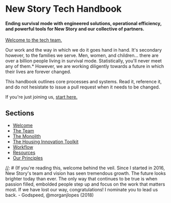 # New Story Tech Handbook
#### Ending survival mode with engineered solutions, operational efficiency, and powerful tools for New Story and our collective of partners.

[Welcome to the tech team.]

Our work and the way in which we do it goes hand in hand. It's secondary however, to the families we serve. Men, women, and children... there are over a billion people living in survival mode. Statistically, you'll never meet any of them.* However, we are working diligently towards a future in which their lives are forever changed.

This handbook outlines core processes and systems. Read it, reference it, and do not hesistate to issue a pull request when it needs to be changed. 

If you're just joining us, [start here.]

## Sections

* [Welcome](/welcome.md)
* [The Team](/tech-team.md)
* [The Monolith](/the-monolith.md)
* [The Housing Innovation Toolkit](/housing-innovation-toolkit.md)
* [Workflow](/workflow.md)
* [Resources](/resources.md)
* [Our Principles](/principles.md)

[//]: # (These are reference links used in the body of this note and get stripped out when the markdown processor does its job.)
   [Welcome to the tech team.]: </welcome.md>
   [Start Here.]: </welcome.md>
   [We solve problems.]: <#we-solve-problems>
   [We ask questions.]: <#we-ask-questions>
   [We balance tradeoffs.]: <#we-balance-tradeoffs>
   [We educate others.]: <#we-educate-others>
   [We exist to serve.]: <#we-exist-to-serve>
    
[//]: # (If you're reading this, welcome behind the veil. Since I started in 2016, New Story's team and vision has seen tremendous growth. The future looks brighter today than ever. The only way that continues to be true is when passion filled, embolded people step up and focus on the work that matters most. If we have lost our way, congratulations! I nominate you to lead us back. - Godspeed, @morganjlopes (2018)
